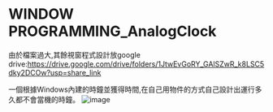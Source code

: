 # WINDOW PROGRAMMING_AnalogClock
由於檔案過大,其餘視窗程式設計放google drive:https://drive.google.com/drive/folders/1JtwEvGoRY_GAlSZwR_k8LSC5dky2DCOw?usp=share_link

一個根據Windows內建的時鐘並獲得時間,在自己用物件的方式自己設計出運行多久都不會當機的時鐘。
![image](https://user-images.githubusercontent.com/81505859/223754452-2804fb28-8a6a-410b-8b1c-638e16c5e0b8.png)
